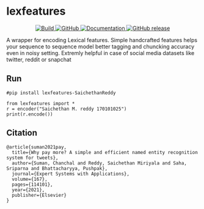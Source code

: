 # lexfeatures
<p align="center">
    <a href="https://circleci.com/gh/huggingface/transformers">
        <img alt="Build" src="https://img.shields.io/circleci/build/github/huggingface/transformers/master">
    </a>
    <a href="https://github.com/huggingface/transformers/blob/master/LICENSE">
        <img alt="GitHub" src="https://img.shields.io/github/license/huggingface/transformers.svg?color=blue">
    </a>
    <a href="https://huggingface.co/transformers/index.html">
        <img alt="Documentation" src="https://img.shields.io/website/http/huggingface.co/transformers/index.html.svg?down_color=red&down_message=offline&up_message=online">
    </a>
    <a href="https://github.com/huggingface/transformers/releases">
        <img alt="GitHub release" src="https://img.shields.io/github/release/huggingface/transformers.svg">
    </a>
</p>

   
A wrapper for encoding Lexical features. Simple handcrafted features helps your sequence to sequence model better tagging and chuncking accuracy even in noisy setting. Extremly helpful in case of social media datasets like twitter, reddit or snapchat

## Run
```
#pip install lexfeatures-SaichethanReddy

from lexfeatures import *
r = encoder("Saichethan M. reddy 170101025")
print(r.encode())
```

## Citation
```
@article{suman2021pay,
  title={Why pay more? A simple and efficient named entity recognition system for tweets},
  author={Suman, Chanchal and Reddy, Saichethan Miriyala and Saha, Sriparna and Bhattacharyya, Pushpak},
  journal={Expert Systems with Applications},
  volume={167},
  pages={114101},
  year={2021},
  publisher={Elsevier}
}
```
